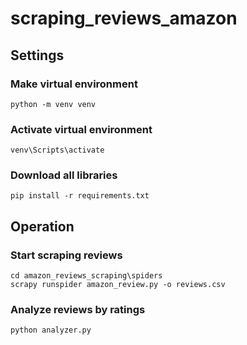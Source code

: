 # scraping_reviews_amazon

## Settings

### Make virtual environment
```
python -m venv venv
```

### Activate virtual environment
```
venv\Scripts\activate
```

### Download all libraries
```
pip install -r requirements.txt
```

## Operation

### Start scraping reviews
```
cd amazon_reviews_scraping\spiders
scrapy runspider amazon_review.py -o reviews.csv
```

### Analyze reviews by ratings
```
python analyzer.py
```
